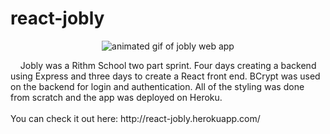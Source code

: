 # react-jobly

<p align="center">
<img src="img_jobly.gif" alt="animated gif of jobly web app" />
</p>

<p>
&nbsp &nbsp Jobly was a Rithm School two part sprint. Four days creating a backend using Express and three days to create a React front end. BCrypt was used on the backend for login and authentication. All of the styling was done from scratch and the app was deployed on Heroku.
<br/>
<br/>
You can check it out here: http://react-jobly.herokuapp.com/
<p>
  
